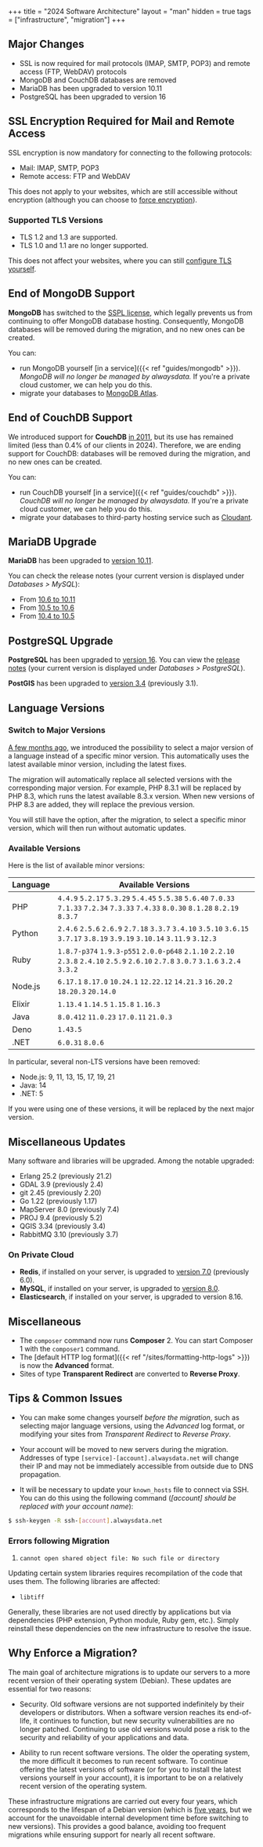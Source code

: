 +++
title = "2024 Software Architecture"
layout = "man"
hidden = true
tags = ["infrastructure", "migration"]
+++

## Major Changes

* SSL is now required for mail protocols (IMAP, SMTP, POP3) and remote access (FTP, WebDAV) protocols
* MongoDB and CouchDB databases are removed
* MariaDB has been upgraded to version 10.11
* PostgreSQL has been upgraded to version 16

## SSL Encryption Required for Mail and Remote Access

SSL encryption is now mandatory for connecting to the following protocols:

* Mail: IMAP, SMTP, POP3
* Remote access: FTP and WebDAV

This does not apply to your websites, which are still accessible without encryption (although you can choose to [force encryption](https://help.alwaysdata.com/fr/s%C3%A9curit%C3%A9/ssl-tls/rediriger-http-vers-https/)).

### Supported TLS Versions

* TLS 1.2 and 1.3 are supported.
* TLS 1.0 and 1.1 are no longer supported.

This does not affect your websites, where you can still [configure TLS yourself](https://help.alwaysdata.com/fr/s%C3%A9curit%C3%A9/ssl-tls/configurer-tls/).

## End of MongoDB Support

**MongoDB** has switched to the [SSPL license](https://www.mongodb.com/licensing/server-side-public-license/faq), which legally prevents us from continuing to offer MongoDB database hosting. Consequently, MongoDB databases will be removed during the migration, and no new ones can be created.

You can:

* run MongoDB yourself [in a service]({{< ref "guides/mongodb" >}}). *MongoDB will no longer be managed by alwaysdata.* If you're a private cloud customer, we can help you do this.
* migrate your databases to [MongoDB Atlas](https://www.mongodb.com/atlas).

## End of CouchDB Support

We introduced support for **CouchDB** [in 2011](https://blog.alwaysdata.com/2011/05/12/official-support-of-couchdb/), but its use has remained limited (less than 0.4% of our clients in 2024). Therefore, we are ending support for CouchDB: databases will be removed during the migration, and no new ones can be created.

You can:

* run CouchDB yourself [in a service]({{< ref "guides/couchdb" >}}). *CouchDB will no longer be managed by alwaysdata.* If you're a private cloud customer, we can help you do this.
* migrate your databases to third-party hosting service such as [Cloudant](https://www.ibm.com/products/cloudant).


## MariaDB Upgrade

**MariaDB** has been upgraded to [version 10.11](https://mariadb.com/kb/en/release-notes-mariadb-1011-series/).

You can check the release notes (your current version is displayed under *Databases > MySQL*):

* From [10.6 to 10.11](https://mariadb.com/kb/en/upgrading-from-mariadb-10-6-to-mariadb-10-11/)
* From [10.5 to 10.6](https://mariadb.com/kb/en/upgrading-from-mariadb-105-to-mariadb-106/)
* From [10.4 to 10.5](https://mariadb.com/kb/en/upgrading-from-mariadb-104-to-mariadb-105/)

## PostgreSQL Upgrade

**PostgreSQL** has been upgraded to [version 16](https://www.postgresql.org/docs/16/release-16.html). You can view the [release notes](https://www.postgresql.org/docs/release/) (your current version is displayed under *Databases > PostgreSQL*).

**PostGIS** has been upgraded to [version 3.4](https://postgis.net/docs/manual-3.4/) (previously 3.1).

## Language Versions

### Switch to Major Versions

[A few months ago](https://changelog.alwaysdata.com/409/detail/), we introduced the possibility to select a major version of a language instead of a specific minor version. This automatically uses the latest available minor version, including the latest fixes.

The migration will automatically replace all selected versions with the corresponding major version. For example, PHP 8.3.1 will be replaced by PHP 8.3, which runs the latest available 8.3.x version. When new versions of PHP 8.3 are added, they will replace the previous version.

You will still have the option, after the migration, to select a specific minor version, which will then run without automatic updates.

### Available Versions

Here is the list of available minor versions:

| Language   | Available Versions                                                                                                                                                              |
|------------|----------------------------------------------------------------------------------------------------------------------------------------------------------------------------------|
| PHP        | `4.4.9` `5.2.17` `5.3.29` `5.4.45` `5.5.38` `5.6.40` `7.0.33` `7.1.33` `7.2.34` `7.3.33` `7.4.33` `8.0.30` `8.1.28` `8.2.19` `8.3.7`                                                |
| Python     | `2.4.6` `2.5.6` `2.6.9` `2.7.18` `3.3.7` `3.4.10` `3.5.10` `3.6.15` `3.7.17` `3.8.19` `3.9.19` `3.10.14` `3.11.9` `3.12.3`                                                          |
| Ruby       | `1.8.7-p374` `1.9.3-p551` `2.0.0-p648` `2.1.10` `2.2.10` `2.3.8` `2.4.10` `2.5.9` `2.6.10` `2.7.8` `3.0.7` `3.1.6` `3.2.4` `3.3.2`                                                 |
| Node.js    | `6.17.1` `8.17.0` `10.24.1` `12.22.12` `14.21.3` `16.20.2` `18.20.3` `20.14.0`                                                                                                     |
| Elixir     | `1.13.4` `1.14.5` `1.15.8` `1.16.3`                                                                                                                                               |
| Java       | `8.0.412` `11.0.23` `17.0.11` `21.0.3`                                                                                                                                           |
| Deno       | `1.43.5`                                                                                                                                                                         |
| .NET       | `6.0.31` `8.0.6`                                                                                                                                                                |

In particular, several non-LTS versions have been removed:

* Node.js: 9, 11, 13, 15, 17, 19, 21
* Java: 14
* .NET: 5

If you were using one of these versions, it will be replaced by the next major version.

## Miscellaneous Updates

Many software and libraries will be upgraded. Among the notable upgraded:

* Erlang 25.2 (previously 21.2)
* GDAL 3.9 (previously 2.4)
* git 2.45 (previously 2.20)
* Go 1.22 (previously 1.17)
* MapServer 8.0 (previously 7.4)
* PROJ 9.4 (previously 5.2)
* QGIS 3.34 (previously 3.4)
* RabbitMQ 3.10 (previously 3.7)

### On Private Cloud

* **Redis**, if installed on your server, is upgraded to [version 7.0](https://github.com/redis/redis/blob/7.0/00-RELEASENOTES) (previously 6.0).
* **MySQL**, if installed on your server, is upgraded to [version 8.0](https://dev.mysql.com/doc/relnotes/mysql/8.0/en/).
* **Elasticsearch**, if installed on your server, is upgraded to version 8.16.

## Miscellaneous

* The `composer` command now runs **Composer** 2. You can start Composer 1 with the `composer1` command.
* The [default HTTP log format]({{< ref "/sites/formatting-http-logs" >}}) is now the **Advanced** format.
* Sites of type **Transparent Redirect** are converted to **Reverse Proxy**.

## Tips & Common Issues

* You can make some changes yourself *before the migration*, such as selecting major language versions, using the *Advanced* log format, or modifying your sites from *Transparent Redirect* to *Reverse Proxy*.

* Your account will be moved to new servers during the migration. Addresses of type `[service]-[account].alwaysdata.net` will change their IP and may not be immediately accessible from outside due to DNS propagation.

* It will be necessary to update your `known_hosts` file to connect via SSH. You can do this using the following command (*[account] should be replaced with your account name*):

```sh
$ ssh-keygen -R ssh-[account].alwaysdata.net
```

### Errors following Migration

1. `cannot open shared object file: No such file or directory`

Updating certain system libraries requires recompilation of the code that uses them. The following libraries are affected:

* `libtiff`

Generally, these libraries are not used directly by applications but via dependencies (PHP extension, Python module, Ruby gem, etc.). Simply reinstall these dependencies on the new infrastructure to resolve the issue.

## Why Enforce a Migration?

The main goal of architecture migrations is to update our servers to a more recent version of their operating system (Debian). These updates are essential for two reasons:

* Security. Old software versions are not supported indefinitely by their developers or distributors. When a software version reaches its end-of-life, it continues to function, but new security vulnerabilities are no longer patched. Continuing to use old versions would pose a risk to the security and reliability of your applications and data.

* Ability to run recent software versions. The older the operating system, the more difficult it becomes to run recent software. To continue offering the latest versions of software (or for you to install the latest versions yourself in your account), it is important to be on a relatively recent version of the operating system.

These infrastructure migrations are carried out every four years, which corresponds to the lifespan of a Debian version (which is [five years](https://wiki.debian.org/LTS), but we account for the unavoidable internal development time before switching to new versions). This provides a good balance, avoiding too frequent migrations while ensuring support for nearly all recent software.

